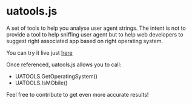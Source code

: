 uatools.js
==========

A set of tools to help you analyse user agent strings. The intent is not to provide a tool to help sniffing user agent but to help web developers to suggest right associated app based on right operating system.

You can try it live just [here](www.catuhe.com/uatools)

Once referenced, uatools.js allows you to call:
* UATOOLS.GetOperatingSystem()
* UATOOLS.IsMObile()


Feel free to contribute to get even more accurate results!

